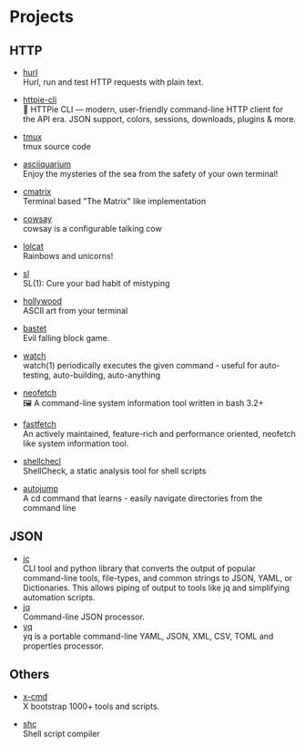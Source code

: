 # Projects

## HTTP

- [hurl](https://github.com/Orange-OpenSource/hurl)
  <br/>Hurl, run and test HTTP requests with plain text.
- [httpie-cli](https://github.com/httpie/cli)
  <br/>🥧 HTTPie CLI — modern, user-friendly command-line HTTP client for the API era. JSON support, colors, sessions,
  downloads, plugins & more.


- [tmux](https://github.com/tmux/tmux)
  <br/>tmux source code

- [asciiquarium](https://github.com/cmatsuoka/asciiquarium)
  <br/>Enjoy the mysteries of the sea from the safety of your own terminal!
- [cmatrix](https://github.com/abishekvashok/cmatrix)
  <br/>Terminal based "The Matrix" like implementation
- [cowsay](https://github.com/piuccio/cowsay)
  <br/>cowsay is a configurable talking cow
- [lolcat](https://github.com/busyloop/lolcat)
  <br/>Rainbows and unicorns!
- [sl](https://github.com/mtoyoda/sl)
  <br/>SL(1): Cure your bad habit of mistyping
- [hollywood](https://github.com/dustinkirkland/hollywood)
  <br/>ASCII art from your terminal
- [bastet](https://github.com/fph/bastet)
  <br/>Evil falling block game.
- [watch](https://github.com/tj/watch)
  <br/>watch(1) periodically executes the given command - useful for auto-testing, auto-building, auto-anything
- [neofetch](https://github.com/dylanaraps/neofetch)
  <br/>🖼️ A command-line system information tool written in bash 3.2+
- [fastfetch](https://github.com/fastfetch-cli/fastfetch)
  <br/>An actively maintained, feature-rich and performance oriented, neofetch like system information tool.
- [shellchecl](https://github.com/koalaman/shellcheck)
  <br/>ShellCheck, a static analysis tool for shell scripts
- [autojump](https://github.com/wting/autojump)
  <br/>A cd command that learns - easily navigate directories from the command line

## JSON

- [jc](https://github.com/kellyjonbrazil/jc)
  <br/>CLI tool and python library that converts the output of popular command-line tools, file-types, and common
  strings to JSON, YAML, or Dictionaries. This allows piping of output to tools like jq and simplifying automation
  scripts.
- [jq](https://github.com/jqlang/jq)
  <br/>Command-line JSON processor.
- [yq](https://github.com/mikefarah/yq)
  <br/>yq is a portable command-line YAML, JSON, XML, CSV, TOML and properties processor.

## Others

- [x-cmd](https://github.com/x-cmd/x-cmd)
  <br/>X bootstrap 1000+ tools and scripts.

- [shc](https://github.com/neurobin/shc)
  <br/>Shell script compiler